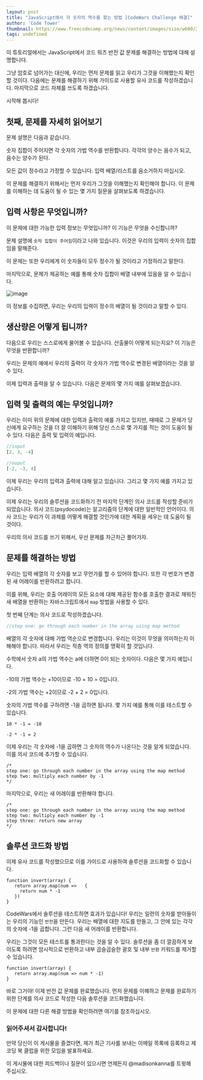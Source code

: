 ```yaml
---
layout: post
title: "JavaScript에서 각 숫자의 역수를 찾는 방법 [CodeWars Challenge 해결]"
author: 'Code Tower'
thumbnail: https://www.freecodecamp.org/news/content/images/size/w600/2021/01/volkan-olmez-aG-pvyMsbis-unsplash.jpg
tags: undefined
---
```



이 튜토리얼에서는 JavaScript에서 코드 워즈 반전 값 문제를 해결하는 방법에 대해 설명합니다.

그냥 암호로 넘어가는 대신에, 우리는 먼저 문제를 읽고 우리가 그것을 이해했는지 확인할 것이다. 다음에는 문제를 해결하기 위해 가이드로 사용할 유사 코드를 작성하겠습니다. 마지막으로 코드 자체를 쓰도록 하겠습니다.

시작해 봅시다!

## 첫째, 문제를 자세히 읽어보기

문제 설명은 다음과 같습니다.

숫자 집합이 주어지면 각 숫자의 가법 역수를 반환합니다. 각각의 양수는 음수가 되고, 음수는 양수가 된다.

모든 값이 정수라고 가정할 수 있습니다. 입력 배열/리스트를 음소거하지 마십시오.

이 문제를 해결하기 위해서는 먼저 우리가 그것을 이해했는지 확인해야 합니다. 이 문제를 이해하는 데 도움이 될 수 있는 몇 가지 질문을 살펴보도록 하겠습니다.

## 입력 사항은 무엇입니까?

이 문제에 대한 가능한 입력 정보는 무엇입니까? 이 기능은 무엇을 수신합니까?

문제 설명에 `숫자 집합이 주어짐`이라고 나와 있습니다. 이것은 우리의 입력이 숫자의 집합임을 말해준다.

이 문제는 또한 우리에게 이 숫자들이 모두 정수가 될 것이라고 가정하라고 말한다.

마지막으로, 문제가 제공하는 예를 통해 숫자 집합이 배열 내부에 있음을 알 수 있습니다.

![image](https://www.freecodecamp.org/news/content/images/2021/01/image-58.png)

이 정보를 수집하면, 우리는 우리의 입력이 정수의 배열이 될 것이라고 말할 수 있다.

## 생산량은 어떻게 됩니까?

다음으로 우리는 스스로에게 물어볼 수 있습니다. 산출물이 어떻게 되는지요? 이 기능은 무엇을 반환합니까?

우리는 문제의 예에서 우리의 출력이 각 숫자가 가법 역수로 변경된 배열이라는 것을 알 수 있다.

이제 입력과 출력을 알 수 있습니다. 다음은 문제의 몇 가지 예를 살펴보겠습니다.

## 입력 및 출력의 예는 무엇입니까?

우리는 이미 위의 문제에 대한 입력과 출력의 예를 가지고 있지만, 때때로 그 문제가 당신에게 요구하는 것을 더 잘 이해하기 위해 당신 스스로 몇 가지를 적는 것이 도움이 될 수 있다. 다음은 출력 및 입력의 예입니다.

```js
//input
[2, 3, -4]

//ouput
[-2, -3, 4]
```

이제 우리는 우리의 입력과 출력에 대해 알고 있습니다. 그리고 몇 가지 예를 가지고 있습니다.

이제 우리는 우리의 솔루션을 코드화하기 전 마지막 단계인 의사 코드를 작성할 준비가 되었습니다. 의사 코드(psydocode)는 알고리즘의 단계에 대한 일반적인 언어이다. 의사 코드는 우리가 이 과제를 어떻게 해결할 것인가에 대한 계획을 세우는 데 도움이 될 것이다.

우리의 의사 코드를 쓰기 위해서, 우선 문제를 차근차근 풀어가자.

## 문제를 해결하는 방법

우리는 입력 배열의 각 숫자를 보고 무언가를 할 수 있어야 합니다. 또한 각 번호가 변경된 새 어레이를 반환하려고 합니다.

이를 위해, 우리는 호출 어레이의 모든 요소에 대해 제공된 함수를 호출한 결과로 채워진 새 배열을 반환하는 자바스크립트에서 `map` 방법을 사용할 수 있다.

첫 번째 단계는 의사 코드로 작성하겠습니다.

```js
//step one: go through each number in the array using map method
```

배열의 각 숫자에 대해 가법 역순으로 변경합니다. 우리는 이것이 무엇을 의미하는지 이해해야 합니다. 따라서 우리는 적층 역의 정의를 명확히 할 것입니다.

수학에서 숫자 a의 가법 역수는 a에 더하면 0이 되는 숫자이다. 다음은 몇 가지 예입니다.

-10의 가법 역수는 +10이므로 -10 + 10 = 0입니다.

-2의 가법 역수는 +2이므로 -2 + 2 = 0입니다.

숫자의 가법 역수를 구하려면 -1을 곱하면 됩니다. 몇 가지 예를 통해 이를 테스트할 수 있습니다.

`10 * -1 = -10`

`-2 * -1 = 2`

이제 우리는 각 숫자에 -1을 곱하면 그 숫자의 역수가 나온다는 것을 알게 되었습니다. 이를 의사 코드에 추가할 수 있습니다.

```undefined
/* 
step one: go through each number in the array using the map method
step two: multiply each number by -1
*/

```

마지막으로, 우리는 새 어레이를 반환해야 합니다.

```undefined
/* 
step one: go through each number in the array using the map method
step two: multiply each number by -1
step three: return new array
*/

```

## 솔루션 코드화 방법

이제 유사 코드를 작성했으므로 이를 가이드로 사용하여 솔루션을 코드화할 수 있습니다.

```undefined
function invert(array) {
   return array.map(num =>   {
     return num * -1
   })
}
```

CodeWars에서 솔루션을 테스트하면 효과가 있습니다! 우리는 일련의 숫자를 받아들이는 우리의 기능인 `반전`을 만든다. 우리는 배열에 대한 지도를 만들고, 그 안에 있는 각각의 숫자에 -1을 곱합니다. 그런 다음 새 어레이를 반환합니다.

우리는 그것이 모든 테스트를 통과한다는 것을 알 수 있다. 솔루션을 좀 더 깔끔하게 보이도록 하려면 암시적으로 반환하고 내부 곱슬곱슬한 괄호 및 내부 `반환` 키워드를 제거할 수 있습니다.

```undefined
function invert(array) {
   return array.map(num => num * -1)
}
```

바로 그거야! 이제 반전 값 문제를 완료했습니다. 먼저 문제를 이해하고 문제를 완료하기 위한 단계를 의사 코드로 작성한 다음 솔루션을 코드화했습니다.

이 문제에 대한 다른 해결 방법을 확인하려면 여기를 참조하십시오.

### 읽어주셔서 감사합니다!

만약 당신이 이 게시물을 즐겼다면, 제가 최근 기사를 보내는 이메일 목록에 등록하고 제 코딩 북 클럽을 위한 모임을 발표하세요.

이 게시물에 대한 피드백이나 질문이 있으시면 언제든지 @madisonkanna를 트윗해 주십시오.